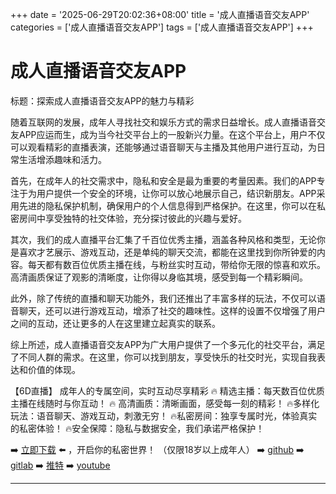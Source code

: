 +++
date = '2025-06-29T20:02:36+08:00'
title = '成人直播语音交友APP'
categories = ['成人直播语音交友APP']
tags = ['成人直播语音交友APP']
+++

# 成人直播语音交友APP

标题：探索成人直播语音交友APP的魅力与精彩

随着互联网的发展，成年人寻找社交和娱乐方式的需求日益增长。成人直播语音交友APP应运而生，成为当今社交平台上的一股新兴力量。在这个平台上，用户不仅可以观看精彩的直播表演，还能够通过语音聊天与主播及其他用户进行互动，为日常生活增添趣味和活力。

首先，在成年人的社交需求中，隐私和安全是最为重要的考量因素。我们的APP专注于为用户提供一个安全的环境，让你可以放心地展示自己，结识新朋友。APP采用先进的隐私保护机制，确保用户的个人信息得到严格保护。在这里，你可以在私密房间中享受独特的社交体验，充分探讨彼此的兴趣与爱好。

其次，我们的成人直播平台汇集了千百位优秀主播，涵盖各种风格和类型，无论你是喜欢才艺展示、游戏互动，还是单纯的聊天交流，都能在这里找到你所钟爱的内容。每天都有数百位优质主播在线，与粉丝实时互动，带给你无限的惊喜和欢乐。高清画质保证了观影的清晰度，让你得以身临其境，感受到每一个精彩瞬间。

此外，除了传统的直播和聊天功能外，我们还推出了丰富多样的玩法，不仅可以语音聊天，还可以进行游戏互动，增添了社交的趣味性。这样的设置不仅增强了用户之间的互动，还让更多的人在这里建立起真实的联系。

综上所述，成人直播语音交友APP为广大用户提供了一个多元化的社交平台，满足了不同人群的需求。在这里，你可以找到朋友，享受快乐的社交时光，实现自我表达和价值的体现。

【6D直播】
成年人的专属空间，实时互动尽享精彩
🔥 精选主播：每天数百位优质主播在线随时与你互动！
🔥 高清画质：清晰画面，感受每一刻的精彩！
🔥多样化玩法：语音聊天、游戏互动，刺激无穷！
🔥私密房间：独享专属时光，体验真实的私密体验！
🔥安全保障：隐私与数据安全，我们承诺严格保护！

➡️ [立即下载](https://down123.s3.ap-east-1.amazonaws.com/down/down.html?channelCode=blog) ⬅️ ，开启你的私密世界！
（仅限18岁以上成年人）
➡️ [github](https://aldult-live.github.io/)
➡️ [gitlab](https://seo-09598d.gitlab.io/)
➡️ [推特](https://x.com/wegame33)
➡️ [youtube](https://www.youtube.com/@6Dlive)

---
